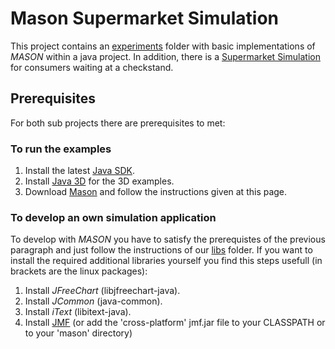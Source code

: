 # Mason Supermarket Simulation
This project contains an [experiments](experiments/README.md) folder with basic implementations of *MASON* within a java project. In addition, there is a [Supermarket Simulation](SupermarketSimulation/README.md) for consumers waiting at a checkstand. 

## Prerequisites
For both sub projects there are prerequisites to met:
### To run the examples
1. Install the latest [Java SDK](http://www.oracle.com/technetwork/java/javase/downloads/jdk8-downloads-2133151.html).
2. Install [Java 3D](http://www.oracle.com/technetwork/java/javasebusiness/downloads/java-archive-downloads-java-client-419417.html#java3d-1.5.1-oth-JPR) for the 3D examples. 
3. Download [Mason](http://cs.gmu.edu/~eclab/projects/mason/) and follow the instructions given at this page.

### To develop an own simulation application
To develop with *MASON* you have to satisfy the prerequistes of the previous paragraph and just follow the instructions of our [libs](libs/README.md) folder. If you want to install the required additional libraries yourself you find this steps usefull (in brackets are the linux packages):
1. Install *JFreeChart* (libjfreechart-java).
2. Install *JCommon* (java-common).
3. Install *iText* (libitext-java).
3. Install [JMF](http://www.oracle.com/technetwork/java/javasebusiness/downloads/java-archive-downloads-java-client-419417.html#7372-jmf-2.1.1e-oth-JPR) (or add the 'cross-platform' jmf.jar file to your 
   CLASSPATH or to your 'mason' directory) 
